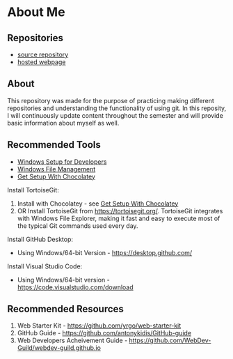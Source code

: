 # About Me 

## Repositories

- [source repository](https://natem0501.github.io/aboutme/)
- [hosted webpage](https://github.com/Natem0501/aboutme) 

## About

This repository was made for the purpose of practicing making different repositories and understanding the functionality of using git. In this reposity, I will continuously update content throughout the semester and will provide basic information about myself as well. 

## Recommended Tools

- [Windows Setup for Developers](https://github.com/denisecase/windows-setup)
- [Windows File Management](https://github.com/denisecase/windows-file-management)
- [Get Setup With Chocolatey](https://github.com/denisecase/get-setup-with-chocolatey)

Install TortoiseGit: 
1. Install with Chocolatey - see [Get Setup With Chocolatey](https://github.com/denisecase/get-setup-with-chocolatey)
1. OR Install TortoiseGit from <https://tortoisegit.org/>. TortoiseGit integrates with Windows File Explorer, making it fast and easy to execute most of the typical Git commands used every day.

Install GitHub Desktop:
- Using Windows/64-bit Version - https://desktop.github.com/

Install Visual Studio Code:
- Using Windows/64-bit version - https://code.visualstudio.com/download

## Recommended Resources

1. Web Starter Kit - https://github.com/yrgo/web-starter-kit
1. GitHub Guide - https://github.com/antonykidis/GitHub-guide
1. Web Developers Acheivement Guide - https://github.com/WebDev-Guild/webdev-guild.github.io 

